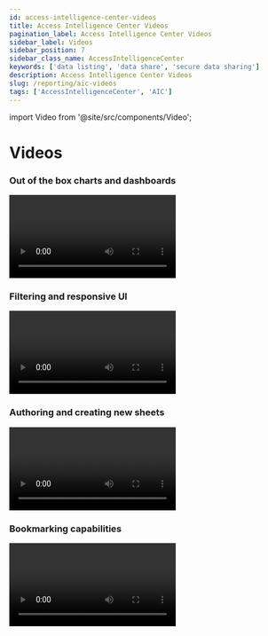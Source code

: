 ```yaml
---
id: access-intelligence-center-videos
title: Access Intelligence Center Videos
pagination_label: Access Intelligence Center Videos
sidebar_label: Videos
sidebar_position: 7
sidebar_class_name: AccessIntelligenceCenter
keywords: ['data listing', 'data share', 'secure data sharing']
description: Access Intelligence Center Videos
slug: /reporting/aic-videos
tags: ['AccessIntelligenceCenter', 'AIC']
---
```


import Video from '@site/src/components/Video';

# Videos

### Out of the box charts and dashboards

<Video source="//play.vidyard.com/Jd8waVWCZm3bZcNjJhRF2n.html?" container="vidyard" ></Video>

### Filtering and responsive UI

<Video source="//play.vidyard.com/frpStJBTV8xeQaE95wmbHp.html?" container="vidyard" ></Video>

### Authoring and creating new sheets

<Video source="//play.vidyard.com/1j49GXFzu8Tr5ZmyLEUxam.html?" container="vidyard" ></Video>

### Bookmarking capabilities

<Video source="//play.vidyard.com/Sk9EaFTUcwKXRQ4efvsyKF.html?" container="vidyard" ></Video>
